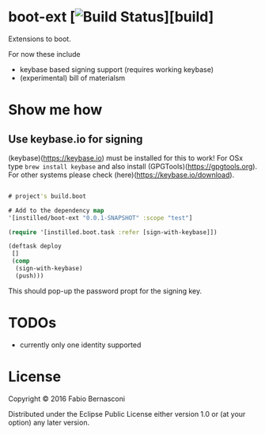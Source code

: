 # boot-ext [![Build Status][badge]][build]


Extensions to boot.

For now these include

* keybase based signing support (requires working keybase)
* (experimental) bill of materialsm

# Show me how

## Use keybase.io for signing

(keybase)(https://keybase.io) must be installed for this to work!
For OSx type `brew install keybase` and also install (GPGTools)(https://gpgtools.org). For other systems please
check (here)(https://keybase.io/download).

```clojure

# project's build.boot

# Add to the dependency map
'[instilled/boot-ext "0.0.1-SNAPSHOT" :scope "test"]

(require '[instilled.boot.task :refer [sign-with-keybase]])

(deftask deploy
 []
 (comp
  (sign-with-keybase)
  (push)))

```

This should pop-up the password propt for the signing key.

# TODOs

* currently only one identity supported

# License

Copyright © 2016 Fabio Bernasconi

Distributed under the Eclipse Public License either version 1.0 or (at your option) any later version.

[badge]: https://travis-ci.org/instilled/boot-ext.svg?branch=master
